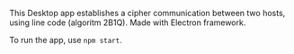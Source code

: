 This Desktop app establishes a cipher communication between two hosts, using line code (algoritm 2B1Q). 
Made with Electron framework.

To run the app, use `npm start`.
